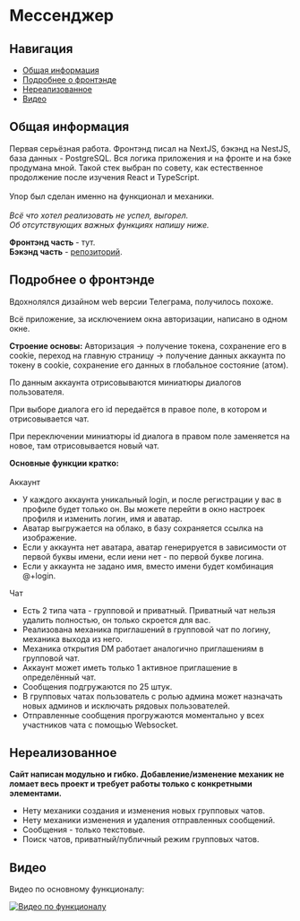 # Мессенджер

## Навигация  
- [Общая информация](#общая-информация)  
- [Подробнее о фронтэнде](#подробнее-о-фронтэнде)
- [Нереализованное](#нереализованное)  
- [Видео](#видео)  

## Общая информация

Первая серьёзная работа. Фронтэнд писал на NextJS, бэкэнд на NestJS, база данных - PostgreSQL. Вся логика приложения и на фронте и на бэке продумана мной. Такой стек выбран по совету, как естественное продолжение после изучения React и TypeScript.
<br/><br/>Упор был сделан именно на функционал и механики.
<br/></br>*Всё что хотел реализовать не успел, выгорел.*
<br/>*Об отсутствующих важных функциях напишу ниже.*

**Фронтэнд часть** - тут.  
**Бэкэнд часть** - [репозиторий](https://github.com/Lexan4uk/Messenger-backend-nest).

## Подробнее о фронтэнде

Вдохнолялся дизайном web версии Телеграма, получилось похоже.

Всё приложение, за исключением окна авторизации, написано в одном окне.

**Строение основы:** 
Авторизация -> получение токена, сохранение его в cookie, переход на главную страницу -> получение данных аккаунта по токену в cookie, сохранение его данных в глобальное состояние (атом).

По данным аккаунта отрисовываются миниатюры диалогов пользователя.

При выборе диалога его id передаётся в правое поле, в котором и отрисовывается чат.

При переключении миниатюры id диалога в правом поле заменяется на новое, там отрисовывается новый чат.

**Основные функции кратко:**
</br></br>Аккаунт
- У каждого аккаунта уникальный login, и после регистрации у вас в профиле будет только он. Вы можете перейти в окно настроек профиля и изменить логин, имя и аватар.
- Аватар выгружается на облако, в базу сохраняется ссылка на изображение.
- Если у аккаунта нет аватара, аватар генерируется в зависимости от первой буквы имени, если иени нет - по первой букве логина.
- Если у аккаунта не задано имя, вместо имени будет комбинация @+login.

Чат
- Есть 2 типа чата - групповой и приватный. Приватный чат нельзя удалить полностью, он только скроется для вас.
- Реализована механика приглашений в групповой чат по логину, механика выхода из него.
- Механика открытия DM работает аналогично приглашениям в групповой чат.
- Аккаунт может иметь только 1 активное приглашение в определённый чат.
- Сообщения подгружаются по 25 штук.
- В групповых чатах пользователь с ролью админа может назначать новых админов и исключать рядовых пользователей.
- Отправленные сообщения прогружаются моментально у всех участников чата с помощью Websocket.

## Нереализованное

**Сайт написан модульно и гибко. Добавление/изменение механик не ломает весь проект и требует работы только с конкретными элементами.**

- Нету механики создания и изменения новых групповых чатов.
- Нету механики изменения и удаления отправленных сообщений.
- Сообщения - только текстовые.
- Поиск чатов, приватный/публичный режим групповых чатов.
  
## Видео

Видео по основному функционалу:

[![Видео по функционалу](https://img.youtube.com/vi/Ow56gCmjgbI/0.jpg)](https://youtu.be/Ow56gCmjgbI)





